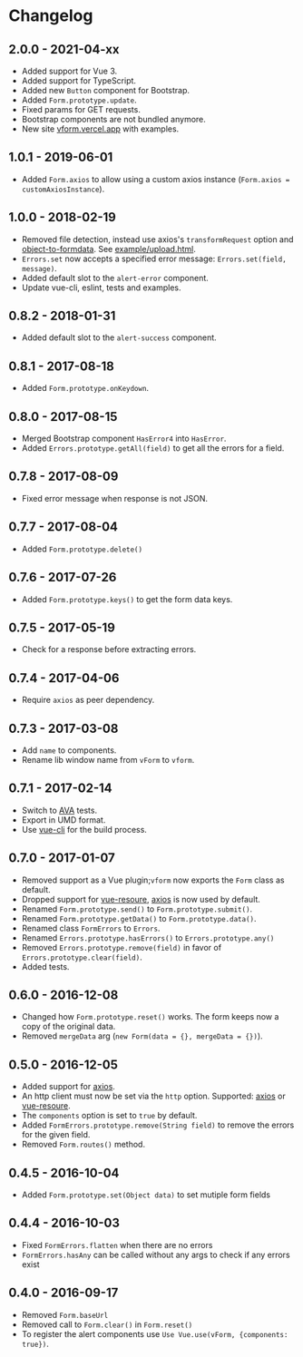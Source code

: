 # Changelog

## 2.0.0 - 2021-04-xx

- Added support for Vue 3.
- Added support for TypeScript.
- Added new `Button` component for Bootstrap.
- Added `Form.prototype.update`.
- Fixed params for GET requests.
- Bootstrap components are not bundled anymore.
- New site [vform.vercel.app](https://vform.vercel.app) with examples.

## 1.0.1 - 2019-06-01

- Added `Form.axios` to allow using a custom axios instance (`Form.axios = customAxiosInstance`).

## 1.0.0 - 2018-02-19

- Removed file detection, instead use axios's `transformRequest` option and [object-to-formdata](https://github.com/therealparmesh/object-to-formdata). See [example/upload.html](example/upload.html).
- `Errors.set` now accepts a specified error message: `Errors.set(field, message)`.
- Added default slot to the `alert-error` component.
- Update vue-cli, eslint, tests and examples.

## 0.8.2 - 2018-01-31

- Added default slot to the `alert-success` component.

## 0.8.1 - 2017-08-18

- Added `Form.prototype.onKeydown`.

## 0.8.0 - 2017-08-15

- Merged Bootstrap component `HasError4` into `HasError`. 
- Added `Errors.prototype.getAll(field)` to get all the errors for a field.

## 0.7.8 - 2017-08-09

- Fixed error message when response is not JSON.

## 0.7.7 - 2017-08-04

- Added `Form.prototype.delete()`

## 0.7.6 - 2017-07-26

- Added `Form.prototype.keys()` to get the form data keys.

## 0.7.5 - 2017-05-19

- Check for a response before extracting errors.

## 0.7.4 - 2017-04-06

- Require `axios` as peer dependency.

## 0.7.3 - 2017-03-08

- Add `name` to components.
- Rename lib window name from `vForm` to `vform`.

## 0.7.1 - 2017-02-14

- Switch to [AVA](https://github.com/avajs/ava) tests.
- Export in UMD format.
- Use [vue-cli](https://github.com/vuejs/vue-cli) for the build process.

## 0.7.0 - 2017-01-07

- Removed support as a Vue plugin;`vform` now exports the `Form` class as default.
- Dropped support for [vue-resoure](https://github.com/pagekit/vue-resource), [axios](https://github.com/mzabriskie/axios) is now used by default.
- Renamed `Form.prototype.send()` to `Form.prototype.submit()`.
- Renamed `Form.prototype.getData()` to `Form.prototype.data()`.
- Renamed class `FormErrors` to `Errors`.
- Renamed `Errors.prototype.hasErrors()` to `Errors.prototype.any()`
- Removed `Errors.prototype.remove(field)` in favor of `Errors.prototype.clear(field)`.
- Added tests.

## 0.6.0 - 2016-12-08

- Changed how `Form.prototype.reset()` works. The form keeps now a copy of the original data.
- Removed `mergeData` arg (`new Form(data = {}, mergeData = {})`).

## 0.5.0 - 2016-12-05

- Added support for [axios](https://github.com/mzabriskie/axios).
- An http client must now be set via the `http` option. Supported: [axios](https://github.com/mzabriskie/axios) or [vue-resoure](https://github.com/pagekit/vue-resource).
- The `components` option is set to `true` by default.
- Added `FormErrors.prototype.remove(String field)` to remove the errors for the given field.
- Removed `Form.routes()` method.

## 0.4.5 - 2016-10-04

- Added `Form.prototype.set(Object data)` to set mutiple form fields

## 0.4.4 - 2016-10-03

- Fixed `FormErrors.flatten` when there are no errors
- `FormErrors.hasAny` can be called without any args to check if any errors exist

## 0.4.0 - 2016-09-17

- Removed `Form.baseUrl`
- Removed call to `Form.clear()` in `Form.reset()`
- To register the alert components use `Use Vue.use(vForm, {components: true})`.
